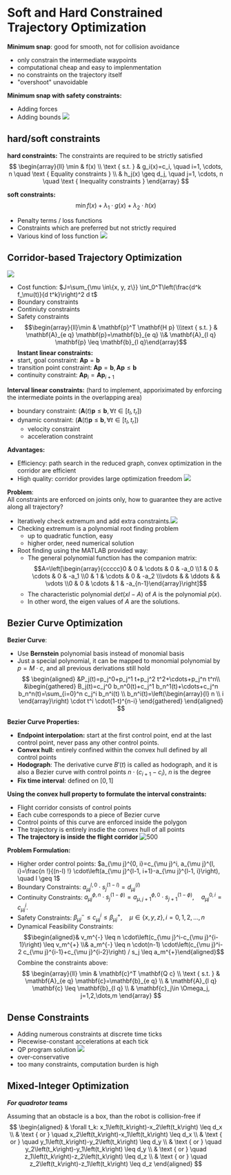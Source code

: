  # Soft and Hard Constrained Trajectory Optimization
**Minimum snap**: good for smooth, not for collision avoidance
+ only constrain the intermediate waypoints
+ computational cheap and easy to implenmentation
+ no constraints on the trajectory itself
+ "overshoot" unavoidable

**Minimum snap with safety constraints:**
+ Adding forces
+ Adding bounds
![](../Resource/soft_hard_constrained_trajectory_optimization_img_1.png)

## hard/soft constraints

**hard constraints:** The constraints are required to be strictly satisfied
$$
\begin{array}{ll}
\min & f(x) \\
\text { s.t. } & g_i(x)=c_i, \quad i=1, \cdots, n \quad \text { Equality constraints } \\
& h_j(x) \geq d_j, \quad j=1, \cdots, n \quad \text { Inequality constraints }
\end{array}
$$

**soft constraints:**
$$
\min  f(x)+\lambda_1\cdot g(x)+\lambda_2\cdot h(x)
$$
+ Penalty terms / loss functions
+ Constraints which are preferred but not strictly required
+ Various kind of loss function
![](../Resource/soft_hard_constrained_trajectory_optimization_img_2.png)


## Corridor-based Trajectory Optimization
![](../Resource/soft_hard_constrained_trajectory_optimization_img_3.png)
+ Cost function: $J=\sum_{\mu \in\{x, y, z\}} \int_0^T\left(\frac{d^k f_\mu(t)}{d t^k}\right)^2 d t$
+ Boundary constraints
+ Continiuty constraints
+ Safety constraints
+ $$\begin{array}{ll}\min & \mathbf{p}^T \mathbf{H p} \\\text { s.t. } & \mathbf{A}_{e q} \mathbf{p}=\mathbf{b}_{e q} \\& \mathbf{A}_{l q} \mathbf{p} \leq \mathbf{b}_{l q}\end{array}$$
**Instant linear constraints:**
+ start, goal constraint: $\mathbf{A}\mathbf{p}=\mathbf{b}$
+ transition point constraint: $\mathbf{A}\mathbf{p}=\mathbf{b},\mathbf{A}\mathbf{p}\leq\mathbf{b}$
+ continuity constraint: $\mathbf{A}\mathbf{p}_i=\mathbf{A}\mathbf{p}_{i+1}$

**Interval linear constraints:** (hard to implement, apporiximated by enforcing the intermediate points in the overlapping area)
+ boundary constraint: $\left(\mathbf{A}(t) \mathbf{p} \leq \mathbf{b}, \forall t \in\left[t_l, t_r\right]\right)$
+ dynamic constraint: $\left(\mathbf{A}(t) \mathbf{p} \leq \mathbf{b}, \forall t \in\left[t_l, t_r\right]\right)$
	+ velocity constraint
	+ acceleration constraint

**Advantages:**
+ Efficiency: path search in the reduced graph, convex optimization in the corridor are efficient
+ High quality: corridor provides large optimization freedom
![](../Resource/soft_hard_constrained_trajectory_optimization_img_4.png)

**Problem**:  
All constraints are enforced on joints only, how to guarantee they are active along all trajectory?
+ Iteratively check extremum and add extra constraints.![](../Resource/soft_hard_constrained_trajectory_optimization_img_5.png)
+ Checking extremum is a polynomial root finding problem
	+ up to quadratic function, easy
	+ higher order, need numerical solution
+ Root finding using the MATLAB provided way:
	+ The general polynomial function has the companion matrix: $$A=\left[\begin{array}{ccccc}0 & 0 & \cdots & 0 & -a_0 \\1 & 0 & \cdots & 0 & -a_1 \\0 & 1 & \cdots & 0 & -a_2 \\\vdots & & \ddots & & \vdots \\0 & 0 & \cdots & 1 & -a_{n-1}\end{array}\right]$$
	+ The characteristic polynomial $det(xI-A)$ of $A$ is the polynomial $p(x)$.
	+ In other word, the eigen values of $A$ are the solutions.

## Bezier Curve Optimization

**Bezier Curve**:
+ Use **Bernstein** polynomial basis instead of monomial basis
+ Just a special polynomial, it can be mapped to monomial polynomial by $p=M\cdot c$, and all previous derivations still hold
$$
\begin{aligned}
&P_j(t)=p_j^0+p_j^1 t+p_j^2 t^2+\cdots+p_j^n t^n\\
&\begin{gathered}
B_j(t)=c_j^0 b_n^0(t)+c_j^1 b_n^1(t)+\cdots+c_j^n b_n^n(t)=\sum_{i=0}^n c_j^i b_n^i(t) \\
b_n^i(t)=\left(\begin{array}{l}
n \\
i
\end{array}\right) \cdot t^i \cdot(1-t)^{n-i}
\end{gathered}
\end{aligned}
$$

**Bezier Curve Properties:**
+ **Endpoint interpolation:** start at the first control point, end at the last control point, never pass any other control points.
+ **Convex hull:** entirely confined within the convex hull defined by all control points
+ **Hodograph**: The derivative curve $B'(t)$ is called as hodograph, and it is also a Bezier curve with control points $n\cdot(c_{i+1}-c_i)$, $n$ is the degree
+ **Fix time interval**: defined on $[0,1]$

**Using the convex hull property to formulate the interval constraints:**
+ Flight corridor consists of control points
+ Each cube corresponds to a piece of Bezier curve
+ Control points of this curve are enforced inside the polygon
+ The trajectory is entirely insdie the convex hull of all points
+ **The trajectory is inside the flight corridor**
![500](../Resource/soft_hard_constrained_trajectory_optimization_img_6.png)

**Problem Formulation:**
+ Higher order control points: $a_{\mu j}^{0, i}=c_{\mu j}^i, a_{\mu j}^{l, i}=\frac{n !}{(n-l) !} \cdot\left(a_{\mu j}^{l-1, i+1}-a_{\mu j}^{l-1, i}\right), \quad l \geq 1$
+ Boundary Constraints: $a_{\mu j}^{l, 0} \cdot s_j^{(1-l)}=d_{\mu j}^{(l)}$
+ Continuity Constraints: $a_{\mu j}^{\phi, n} \cdot s_j^{(1-\phi)}=a_{\mu, j+1}^{\phi, 0} \cdot s_{j+1}^{(1-\phi)}, \quad a_{\mu j}^{0, i}=c_{\mu j}^i .$
+ Safety Constraints: $\beta_{\mu j}^{-} \leq c_{\mu j}^i \leq \beta_{\mu j}^{+}, \quad \mu \in\{x, y, z\}, i=0,1,2, \ldots, n$
+ Dynamical Feasibility Constraints: $$\begin{aligned}& v_m^{-} \leq n \cdot\left(c_{\mu j}^i-c_{\mu j}^{i-1}\right) \leq v_m^{+} \\& a_m^{-} \leq n \cdot(n-1) \cdot\left(c_{\mu j}^i-2 c_{\mu j}^{i-1}+c_{\mu j}^{i-2}\right) / s_j \leq a_m^{+}\end{aligned}$$
Combine the constraints above:
$$
\begin{array}{ll}
\min & \mathbf{c}^T \mathbf{Q c} \\
\text { s.t. } & \mathbf{A}_{e q} \mathbf{c}=\mathbf{b}_{e q} \\
& \mathbf{A}_{l q} \mathbf{c} \leq \mathbf{b}_{l q} \\
& \mathbf{c}_j\in \Omega_j, j=1,2,\dots,m
\end{array}
$$

## Dense Constraints
+ Adding numerous constraints at discrete time ticks
+ Piecewise-constant accelerations at each tick
+ QP program solution
![](../Resource/soft_hard_constrained_trajectory_optimization_img_7.png)
+ over-conservative
+ too many constraints, computation burden is high

## Mixed-Integer Optimization
***For quadrotor teams***

Assuming that an obstacle is a box, than the robot is collision-free if 
$$
\begin{aligned}
& \forall t_k: x_1\left(t_k\right)-x_2\left(t_k\right) \leq d_x \\
& \text { or } \quad x_2\left(t_k\right)-x_1\left(t_k\right) \leq d_x \\
& \text { or } \quad y_1\left(t_k\right)-y_2\left(t_k\right) \leq d_y \\
& \text { or } \quad y_2\left(t_k\right)-y_1\left(t_k\right) \leq d_y \\
& \text { or } \quad z_1\left(t_k\right)-z_2\left(t_k\right) \leq d_z \\
& \text { or } \quad z_2\left(t_k\right)-z_1\left(t_k\right) \leq d_z
\end{aligned}
$$

